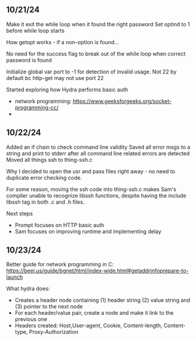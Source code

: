## 10/21/24

Make it exit the while loop when it found the right password
Set optind to 1 before while loop starts

How getopt works - if a non-option is found...



No need for the success flag to break out of the while loop when correct password is found

Initialize global var port to -1 for detection of invalid usage. Not 22 by default bc http-get may not use port 22

Started exploring how Hydra performs basic auth
- network programming: https://www.geeksforgeeks.org/socket-programming-cc/
- 

## 10/22/24

Added an if chain to check command line validity
Saved all error msgs to a string and print to stderr after all command line related errors are detected
Moved all things ssh to thing-ssh.c

Why I decided to open the usr and pass files right away - no need to duplicate error checking code.

For some reason, moving the ssh code into thing-ssh.c makes Sam's compiler unable to recognize libssh functions, despite having the include libssh tag in both .c and .h files.

Next steps
- Prompt focuses on HTTP basic auth
- Sam focuses on improving runtime and implementing delay

## 10/23/24

Better guide for network programming in C: https://beej.us/guide/bgnet/html/index-wide.html#getaddrinfoprepare-to-launch

What hydra does:
- Creates a header node containing (1) header string (2) value string and (3) pointer to the next node
- For each header/value pair, create a node and make it link to the previous one
- Headers created: Host,User-agent, Cookie, Content-length, Content-type, Proxy-Authorization